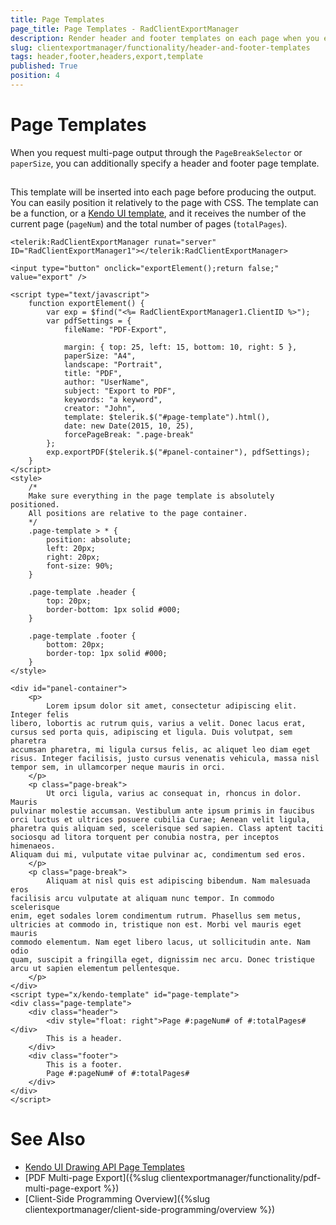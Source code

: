 ```yaml
---
title: Page Templates
page_title: Page Templates - RadClientExportManager
description: Render header and footer templates on each page when you export content in PDF with RadClientExportManager for ASP.NET AJAX
slug: clientexportmanager/functionality/header-and-footer-templates
tags: header,footer,headers,export,template
published: True
position: 4
---
```


# Page Templates

When you request multi-page output through the `PageBreakSelector` or `paperSize`, you can additionally specify a header and footer page template.

## 

This template will be inserted into each page before producing the output. You can easily position it relatively to the page with CSS. The template can be a function, or a [Kendo UI template](https://docs.telerik.com/kendo-ui/framework/templates/overview), and it receives the number of the current page (`pageNum`) and the total number of pages (`totalPages`).

````ASP.NET
<telerik:RadClientExportManager runat="server" ID="RadClientExportManager1"></telerik:RadClientExportManager>

<input type="button" onclick="exportElement();return false;" value="export" />

<script type="text/javascript">
    function exportElement() {
        var exp = $find("<%= RadClientExportManager1.ClientID %>");
        var pdfSettings = {
            fileName: "PDF-Export",

            margin: { top: 25, left: 15, bottom: 10, right: 5 },
            paperSize: "A4",
            landscape: "Portrait",
            title: "PDF",
            author: "UserName",
            subject: "Export to PDF",
            keywords: "a keyword",
            creator: "John",
            template: $telerik.$("#page-template").html(),
            date: new Date(2015, 10, 25),
            forcePageBreak: ".page-break"
        };
        exp.exportPDF($telerik.$("#panel-container"), pdfSettings);
    }
</script>
<style>
    /*
    Make sure everything in the page template is absolutely positioned.
    All positions are relative to the page container.
    */
    .page-template > * {
        position: absolute;
        left: 20px;
        right: 20px;
        font-size: 90%;
    }

    .page-template .header {
        top: 20px;
        border-bottom: 1px solid #000;
    }

    .page-template .footer {
        bottom: 20px;
        border-top: 1px solid #000;
    }
</style>

<div id="panel-container">
    <p>
        Lorem ipsum dolor sit amet, consectetur adipiscing elit. Integer felis
libero, lobortis ac rutrum quis, varius a velit. Donec lacus erat,
cursus sed porta quis, adipiscing et ligula. Duis volutpat, sem pharetra
accumsan pharetra, mi ligula cursus felis, ac aliquet leo diam eget
risus. Integer facilisis, justo cursus venenatis vehicula, massa nisl
tempor sem, in ullamcorper neque mauris in orci.
    </p>
    <p class="page-break">
        Ut orci ligula, varius ac consequat in, rhoncus in dolor. Mauris
pulvinar molestie accumsan. Vestibulum ante ipsum primis in faucibus
orci luctus et ultrices posuere cubilia Curae; Aenean velit ligula,
pharetra quis aliquam sed, scelerisque sed sapien. Class aptent taciti
sociosqu ad litora torquent per conubia nostra, per inceptos himenaeos.
Aliquam dui mi, vulputate vitae pulvinar ac, condimentum sed eros.
    </p>
    <p class="page-break">
        Aliquam at nisl quis est adipiscing bibendum. Nam malesuada eros
facilisis arcu vulputate at aliquam nunc tempor. In commodo scelerisque
enim, eget sodales lorem condimentum rutrum. Phasellus sem metus,
ultricies at commodo in, tristique non est. Morbi vel mauris eget mauris
commodo elementum. Nam eget libero lacus, ut sollicitudin ante. Nam odio
quam, suscipit a fringilla eget, dignissim nec arcu. Donec tristique
arcu ut sapien elementum pellentesque.
    </p>
</div>
<script type="x/kendo-template" id="page-template">
<div class="page-template">
    <div class="header">
        <div style="float: right">Page #:pageNum# of #:totalPages#</div>
        This is a header.
    </div>
    <div class="footer">
        This is a footer.
        Page #:pageNum# of #:totalPages#
    </div>
</div>
</script>
````

# See Also

 * [Kendo UI Drawing API Page Templates](https://docs.telerik.com/kendo-ui/framework/drawing/pdf-output/page-templates)
 * [PDF Multi-page Export]({%slug clientexportmanager/functionality/pdf-multi-page-export %})
 * [Client-Side Programming Overview]({%slug clientexportmanager/client-side-programming/overview %})

  
    